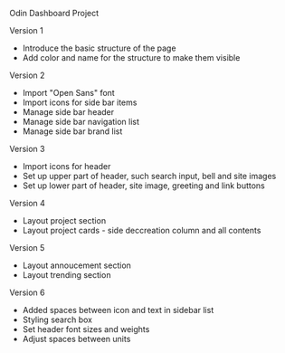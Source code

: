 Odin Dashboard Project

Version 1
- Introduce the basic structure of the page
- Add color and name for the structure to make them visible

Version 2
- Import "Open Sans" font
- Import icons for side bar items
- Manage side bar header
- Manage side bar navigation list
- Manage side bar brand list

Version 3
- Import icons for header
- Set up upper part of header, such search input, bell and site images
- Set up lower part of header, site image, greeting and link buttons

Version 4
- Layout project section
- Layout project cards - side deccreation column and all contents

Version 5
- Layout annoucement section
- Layout trending section

Version 6
- Added spaces between icon and text in sidebar list
- Styling search box
- Set header font sizes and weights
- Adjust spaces between units